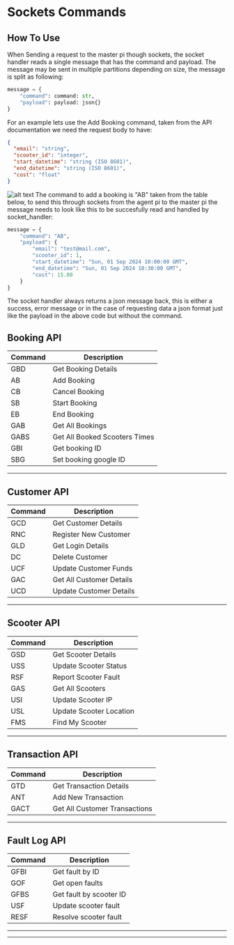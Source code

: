 # Sockets Commands

## How To Use

When Sending a request to the master pi though sockets, the socket handler reads a single message that has the command and payload. The message may be sent in multiple partitions depending on size, the message is split as following:

```python
message = {
    "command": command: str,
    "payload": payload: json{}
}
```

For an example lets use the Add Booking command, taken from the API documentation we need the request body to have:

```json
{
  "email": "string",
  "scooter_id": "integer",
  "start_datetime": "string (ISO 8601)",
  "end_datetime": "string (ISO 8601)",
  "cost": "float"
}
```

![alt text](<Screenshot 2024-09-15 at 11.14.25 PM.png>)
The command to add a booking is "AB" taken from the table below, to send this through sockets from the agent pi to the master pi the message needs to look like this to be succesfully read and handled by socket_handler:

```python
message = {
    "command": "AB",
    "payload": {
        "email": "test@mail.com",
        "scooter_id": 1,
        "start_datetime": "Sun, 01 Sep 2024 10:00:00 GMT",
        "end_datetime": "Sun, 01 Sep 2024 10:30:00 GMT",
        "cost": 15.00
    }
}
```

The socket handler always returns a json message back, this is either a success, error message or in the case of requesting data a json format just like the payload in the above code but without the command.

## Booking API

| Command | Description                   |
| ------- | ----------------------------- |
| GBD     | Get Booking Details           |
| AB      | Add Booking                   |
| CB      | Cancel Booking                |
| SB      | Start Booking                 |
| EB      | End Booking                   |
| GAB     | Get All Bookings              |
| GABS    | Get All Booked Scooters Times |
| GBI     | Get booking ID                |
| SBG     | Set booking google ID         |

---

## Customer API

| Command | Description              |
| ------- | ------------------------ |
| GCD     | Get Customer Details     |
| RNC     | Register New Customer    |
| GLD     | Get Login Details        |
| DC      | Delete Customer          |
| UCF     | Update Customer Funds    |
| GAC     | Get All Customer Details |
| UCD     | Update Customer Details  |

---

## Scooter API

| Command | Description             |
| ------- | ----------------------- |
| GSD     | Get Scooter Details     |
| USS     | Update Scooter Status   |
| RSF     | Report Scooter Fault    |
| GAS     | Get All Scooters        |
| USI     | Update Scooter IP       |
| USL     | Update Scooter Location |
| FMS     | Find My Scooter         |

---

## Transaction API

| Command | Description                   |
| ------- | ----------------------------- |
| GTD     | Get Transaction Details       |
| ANT     | Add New Transaction           |
| GACT    | Get All Customer Transactions |

---

## Fault Log API

| Command | Description             |
| ------- | ----------------------- |
| GFBI    | Get fault by ID         |
| GOF     | Get open faults         |
| GFBS    | Get fault by scooter ID |
| USF     | Update scooter fault    |
| RESF    | Resolve scooter fault   |

---

---
